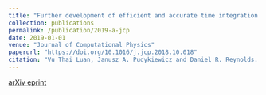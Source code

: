 ```yaml
---
title: "Further development of efficient and accurate time integration schemes for meteorological models"
collection: publications
permalink: /publication/2019-a-jcp
date: 2019-01-01
venue: "Journal of Computational Physics"
paperurl: "https://doi.org/10.1016/j.jcp.2018.10.018"
citation: "Vu Thai Luan, Janusz A. Pudykiewicz and Daniel R. Reynolds. (2019). &quot;Further development of efficient and accurate time integration schemes for meteorological models.&quot; <i>Journal of Computational Physics</i>, 376:817-837."
---
```


[arXiv eprint](https://arxiv.org/abs/1805.02144v2.pdf)
